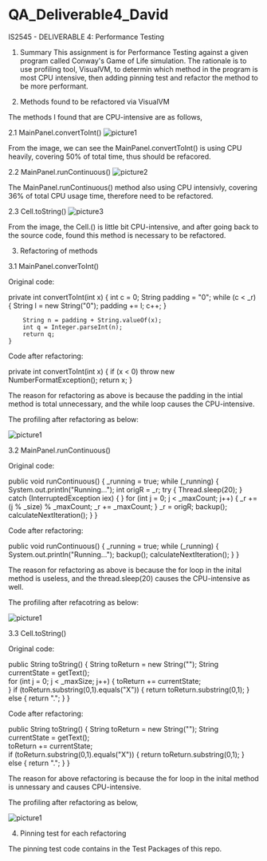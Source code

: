 # QA_Deliverable4_David
IS2545 - DELIVERABLE 4: Performance Testing

1. Summary
This assignment is for Performance Testing against a given program called Conway's Game of Life simulation. The rationale is to use profiling tool, VisualVM, to determin which method in the program is most CPU intensive, then adding pinning test and refactor the method to be more performant.

2. Methods found to be refactored via VisualVM

The methods I found that are CPU-intensive are as follows,

  2.1 MainPanel.convertToInt() 
![picture1](https://cloud.githubusercontent.com/assets/16587395/20127824/e7699fa2-a610-11e6-8594-6d565e22064e.png)

From the image, we can see the MainPanel.convertToInt() is using CPU heavily, covering 50% of total time, thus should be refacored.

  2.2 MainPanel.runContinuous()
![picture2](https://cloud.githubusercontent.com/assets/16587395/20127860/41b3453a-a611-11e6-8b64-bc307aad20c9.png)

The MainPanel.runContinuous() method also using CPU intensivly, covering 36% of total CPU usage time, therefore need to be refactored.

  2.3 Cell.toString()
![picture3](https://cloud.githubusercontent.com/assets/16587395/20127912/c2a477ea-a611-11e6-91ec-e909cb103094.png)

From the image, the Cell.<init>() is little bit CPU-intensive, and after going back to the source code, found this method is necessary to be refactored.

3. Refactoring of methods 

3.1 MainPanel.converToInt()

Original code: 

private int convertToInt(int x) {
        int c = 0;
        String padding = "0";
        while (c < _r) {
            String l = new String("0");
            padding += l;
            c++;
        }

        String n = padding + String.valueOf(x);
        int q = Integer.parseInt(n);
        return q;
    }
    
Code after refactoring:

private int convertToInt(int x) {
        if (x < 0) throw new NumberFormatException();
        return x;
    }
    
The reason for refactoring as above is because the padding in the intial method is total unnecessary, and the while loop causes the CPU-intensive.

The profiling after refactoring as below:

![picture1](https://cloud.githubusercontent.com/assets/16587395/20128223/a7dc7a04-a614-11e6-8e4b-4f83cf21a5b9.png)

3.2 MainPanel.runContinuous()

Original code:

 public void runContinuous() {
        _running = true;
        while (_running) {
            System.out.println("Running...");
            int origR = _r;
            try {
                Thread.sleep(20);
            } catch (InterruptedException iex) {
            }
            for (int j = 0; j < _maxCount; j++) {
                _r += (j % _size) % _maxCount;
                _r += _maxCount;
            }
            _r = origR;
            backup();
            calculateNextIteration();
        }
    }
    
Code after refactoring:

 public void runContinuous() {
        _running = true;
        while (_running) {
            System.out.println("Running...");
            backup();
            calculateNextIteration();
        }
    }

The reason for refactoring as above is because the for loop in the inital method is useless, and the thread.sleep(20) causes the CPU-intensive as well.

The profiling after refacotring as below:

![picture1](https://cloud.githubusercontent.com/assets/16587395/20128337/7c95e564-a615-11e6-8654-eaaaa988c9c5.png)

3.3 Cell.toString()

Original code:

 public String toString() {
	String toReturn = new String("");
	String currentState = getText();     
        for (int j = 0; j < _maxSize; j++) {
            toReturn += currentState;    
	}
	if (toReturn.substring(0,1).equals("X")) {
	    return toReturn.substring(0,1);
	} else {
	    return ".";
	}
}

Code after refactoring:

public String toString() {
	String toReturn = new String("");
	String currentState = getText();     
  toReturn += currentState;    
	if (toReturn.substring(0,1).equals("X")) {
	    return toReturn.substring(0,1);
	} else {
	    return ".";
	}
}

The reason for above refactoring is because the for loop in the inital method is unnessary and causes CPU-intensive.

The profiling after refactoring as below,

![picture1](https://cloud.githubusercontent.com/assets/16587395/20128450/1af16a30-a616-11e6-93bc-cd90aecdee49.png)

4. Pinning test for each refactoring

The pinning test code contains in the Test Packages of this repo.
